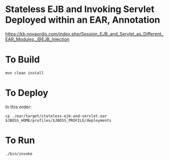 # Stateless EJB and Invoking Servlet Deployed within an EAR, Annotation 

https://kb.novaordis.com/index.php/Session_EJB_and_Servlet_as_Different_EAR_Modules,_@EJB_Injection
 
# To Build

````
mvn clean install
````

# To Deploy

In this order:

````
cp ./ear/target/stateless-ejb-and-servlet.ear $JBOSS_HOME/profiles/$JBOSS_PROFILE/deployments

````

# To Run

````
./bin/invoke
````
 


